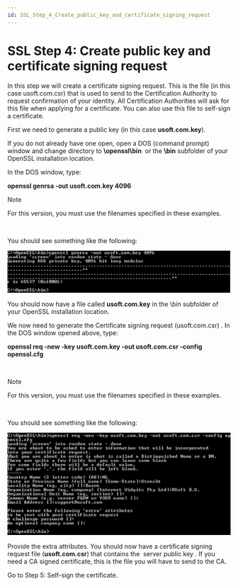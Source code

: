 ```yaml
---
id: SSL_Step_4_Create_public_key_and_certificate_signing_request
---
```


# SSL Step 4: Create public key and certificate signing request

In this step we will create a certificate signing request. This is the file (in this case usoft.com.csr) that is used to send to the Certification Authority to request confirmation of your identity. All Certification Authorities will ask for this file when applying for a certificate. You can also use this file to self-sign a certificate.

First we need to generate a public key (in this case **usoft.com.key**).

If you do not already have one open, open a DOS (command prompt) window and change directory to **\\openssl\\bin**  or the **\\bin** subfolder of your OpenSSL installation location.

In the DOS window, type:

**openssl genrsa -out usoft.com.key 4096**

> [!NOTE]
> For this version, you must use the filenames specified in these examples.

 

You should see something like the following:

![](./assets/4f6edabc-7082-439b-94bd-162ed2fb8745.png)

You should now have a file called **usoft.com.key** in the \\bin subfolder of your OpenSSL installation location.

We now need to generate the Certificate signing request (usoft.com.csr) . In the DOS window opened above, type:

**openssl req -new -key usoft.com.key -out usoft.com.csr -config openssl.cfg**

 

> [!NOTE]
> For this version, you must use the filenames specified in these examples.

 

You should see something like the following:

![](./assets/2a3a8acf-a0e0-4ca3-b265-3c45f2ea7b71.png)

Provide the extra attributes. You should now have a certificate signing request file (**usoft.com.csr**) that contains the  server public key . If you need a CA signed certificate, this is the file you will have to send to the CA.

Go to Step 5: Self-sign the certificate.

 